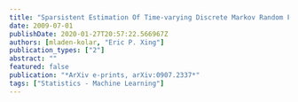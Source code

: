 ```yaml
---
title: "Sparsistent Estimation Of Time-varying Discrete Markov Random Fields"
date: 2009-07-01
publishDate: 2020-01-27T20:57:22.566967Z
authors: [mladen-kolar, "Eric P. Xing"]
publication_types: ["2"]
abstract: ""
featured: false
publication: "*ArXiv e-prints, arXiv:0907.2337*"
tags: ["Statistics - Machine Learning"]
---
```


